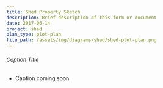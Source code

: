 ```yaml
---
title: Shed Property Sketch
description: Brief description of this form or document
date: 2017-06-14
project: shed
plan_type: plot-plan
file_path: /assets/img/diagrams/shed/shed-plot-plan.png
---
```

###### Caption Title
* Caption coming soon

